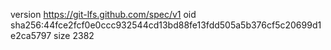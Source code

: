 version https://git-lfs.github.com/spec/v1
oid sha256:44fce2fcf0e0ccc932544cd13bd88fe13fdd505a5b376cf5c20699d1e2ca5797
size 2382
